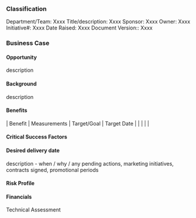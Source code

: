 ### Classification
Department/Team: Xxxx
Title/description: Xxxx
Sponsor: Xxxx
Owner: Xxxx
Initiative#: Xxxx
Date Raised: Xxxx
Document Version:: Xxxx

### Business Case
#### Opportunity
description
#### Background
description
#### Benefits
| Benefit | Measurements | Target/Goal | Target Date |
|   |   |   |   

#### Critical Success Factors

#### Desired delivery date
description - when / why / any pending actions, marketing initiatives, contracts signed, promotional periods

#### Risk Profile

#### Financials

Technical Assessment
